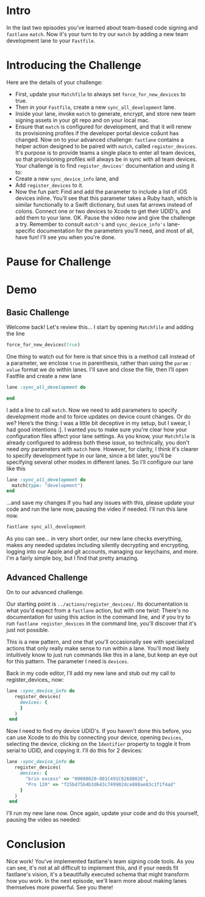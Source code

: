 # Intro
In the last two episodes you've learned about team-based code signing and `fastlane` `match`. Now it's your turn to try our `match` by adding a new team development lane to your `Fastfile`.
# Introducing the Challenge
Here are the details of your challenge:
- First, update  your `Matchfile` to always set `force_for_new_devices` to true.
- Then in your `Fastfile`, create a new `sync_all_development` lane.
- Inside your lane, invoke `match` to generate, encrypt, and store new team signing assets in your git repo and on your local mac. 
- Ensure that `match` is configured for development, and that it will renew its provisioning profiles if the developer portal device coåunt has changed.
Now on to your advanced challenge:
`fastlane` contains a helper action designed to be paired with `match`, called `register_devices`. It's purpose is to provide teams a single place to enter all team devices, so that provisioning profiles will always be in sync with all team devices.
Your challenge is to find `register_devices'` documentation and using it to:
- Create a new `sync_device_info` lane, and
- Add `register_devices` to it.
- Now the fun part: Find and add the parameter to include a list of iOS devices inline. You'll see that this parameter takes a Ruby hash, which is similar functionally to a Swift dictionary, but uses fat arrows instead of colons. Connect one or two devices to Xcode to get their UDID's, and add them to your lane.
OK. Pause the video now and give the challenge a try. Remember to consult `match's` and `sync_device_info's` lane-specific documentation for the parameters you'll need, and most of all, have fun! I'll see you when you're done.
# Pause for Challenge
# Demo
## Basic Challenge
Welcome back! Let's review this…
I start by opening `Matchfile` 
and adding the line 
```ruby
force_for_new_devices(true)
```
One thing to watch out for here is that since this is a method call instead of a parameter, we enclose `true` in parenthesis, rather than using the `param` : `value` format we do within lanes. 
I'll save and close the file, 
then I’ll open Fastfile 
and create a new lane
```ruby
lane :sync_all_development do

end
```

I add a line to call `match`. Now we need to add parameters to specify development mode and to force updates on device count changes. Or do we?
Here’s the thing: I was a little bit deceptive in my setup, but I swear, I had good intentions :]. I wanted you to make sure you're clear how your configuration files affect your lane settings. 
As you know, your `Matchfile` is already configured to address both these issue, so technically, you don't need *any* parameters with `match` here. However, for clarity, I think it's clearer to specify development type in our lane, since a bit later, you'll be specifying several other modes in different lanes.
So I’ll configure our lane like this
```ruby
lane :sync_all_development do
  match(type: "development")
end
```
…and save my changes
If you had any issues with this, please update your code and run the lane now, pausing the video if needed. 
I'll run this lane now.
```ruby
fastlane sync_all_development
```
As you can see… in very short order, our new lane checks everything, makes any needed updates including silently decrypting and encrypting, logging into our Apple and git accounts, managing our keychains, and more. 
I'm a fairly simple boy, but I find that pretty amazing.
## Advanced Challenge
On to our advanced challenge. 
<!-- Open ../actions/register_devices/ in browser -->
Our starting point is `../actions/register_devices/`. Its documentation is what you'd expect from a `fastlane` action, but with one twist: There's no documentation for using this action in the command line, and if you try to run `fastlane register_devices` in the command line, you'll discover that it's just not possible. 


This is a new pattern, and one that you'll occasionally see with specialized actions that only really make sense to run within a lane. You'll most likely intuitively know to just run commands like this in a lane, but keep an eye out for this pattern.
The parameter I need is `devices`.
<!-- Scroll and highlight in documentation -->
 Back in my code editor, I’ll add my new lane and stub out my call to register_devices_ now:
```ruby
lane :sync_device_info do
   register_devices(
     devices: {
     }
   )
 end
```
Now I need to find my device UDID's. If you haven't done this before, you can use Xcode to do this by connecting your device, opening `Devices`, selecting the device, clicking on the `Identifier` property to toggle it from serial to UDID, and copying it.
I'll do this for 2 devices:
```ruby
lane :sync_device_info do
   register_devices(
     devices: {
       "brin excess" => "00008020-001C491C0268002E",
       "Pro 120" => "f25bd75b4b3d643c749902dce888ae83c1f1f4ad"
     }
   )
 end
```


I'll run my new lane now. Once again, update your code and do this yourself, pausing the video as needed:
<!-- Show the results in Finder to back up that the 2 devices git added -->
# Conclusion
Nice work! You've implemented fastlane's team signing code tools. As you can see, it's not at all difficult to implement this, and if your needs fit fastlane's vision, it's a beautifully executed schema that might transform how you work. 
In the next episode, we'll learn more about making lanes themselves more powerful. See you there!